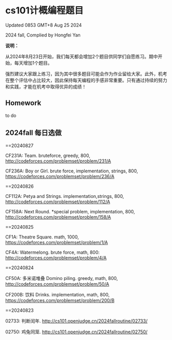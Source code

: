 # cs101计概编程题目

Updated 0853 GMT+8 Aug 25 2024

2024 fall, Complied by Hongfei Yan



**说明：**

从2024年8月23日开始，我们每天都会增加2个题目供同学们自愿练习。期中开始，每天增加1个题目。

强烈建议大家跟上练习，因为其中很多题目可能会作为作业留给大家。此外，机考在整个评估中占比较大，因此保持每天编程的手感非常重要。只有通过持续的努力和实践，才能在机考中取得优异的成绩！



## Homework

to do



## 2024fall 每日选做

<!-- ### ==2024/08/31 -->

==20240827

CF231A: Team.
bruteforce, greedy, 800, http://codeforces.com/problemset/problem/231/A

CF236A: Boy or Girl.
brute force, implementation, strings, 800, https://codeforces.com/problemset/problem/236/A


==20240826

CF112A: Petya and Strings.
implementation,strings, 800, http://codeforces.com/problemset/problem/112/A

CF158A: Next Round.
*special problem, implementation, 800, http://codeforces.com/problemset/problem/158/A


==20240825

CF1A: Theatre Square.
math, 1000, https://codeforces.com/problemset/problem/1/A

CF4A: Watermelong.
brute force, math, 800: http://codeforces.com/problemset/problem/4/A


==20240824

CF50A: 多米诺堆叠 Domino piling.
greedy, math, 800, http://codeforces.com/problemset/problem/50/A

CF200B: 饮料 Drinks.
implementation, math, 800, https://codeforces.com/problemset/problem/200/B


==20240823

02733: 判断闰年.
http://cs101.openjudge.cn/2024fallroutine/02733/

02750: 鸡兔同笼.
http://cs101.openjudge.cn/2024fallroutine/02750/
